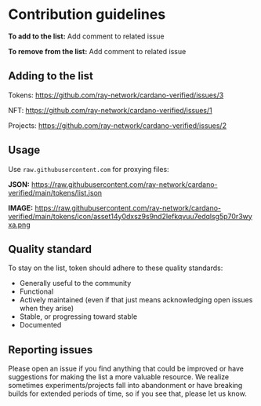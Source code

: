 # Contribution guidelines

**To add to the list:** Add comment to related issue

**To remove from the list:** Add comment to related issue


## Adding to the list

Tokens: https://github.com/ray-network/cardano-verified/issues/3

NFT: https://github.com/ray-network/cardano-verified/issues/1

Projects: https://github.com/ray-network/cardano-verified/issues/2

## Usage

Use `raw.githubusercontent.com` for proxying files:

**JSON:** https://raw.githubusercontent.com/ray-network/cardano-verified/main/tokens/list.json

**IMAGE:** https://raw.githubusercontent.com/ray-network/cardano-verified/main/tokens/icon/asset14y0dxsz9s9nd2lefkqvuu7edqlsg5p70r3wyxa.png


## Quality standard

To stay on the list, token should adhere to these quality standards:

- Generally useful to the community
- Functional
- Actively maintained (even if that just means acknowledging open issues when they arise)
- Stable, or progressing toward stable
- Documented


## Reporting issues

Please open an issue if you find anything that could be improved or have
suggestions for making the list a more valuable resource. We realize sometimes
experiments/projects fall into abandonment or have breaking builds for extended periods of time, so if you see that, please let us know.
